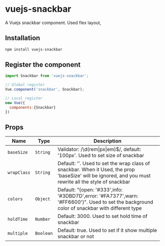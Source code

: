 # vuejs-snackbar
A Vuejs snackbar component. Used flex layout, 

## Installation

```bash
npm install vuejs-snackbar
```

## Register the component

```javascript
import Snackbar from 'vuejs-snackbar';

// Global register
Vue.component('snackbar', Snackbar);

// Local register
new Vue({
  components:{Snackbar}
})
```

## Props

| Name          | Type           | Description  |
| ------------- | -------------- | ------------ |
| `baseSize`    | `String`       | Validator: /\d(rem&#124;px&#124;em)$/, default: '100px'. Used to set size of snackbar |
| `wrapClass`   | `String`       | Default: ''. Used to set the wrap class of snackbar. When it Used, the prop 'baseSize' will be ignored, and you must rewrite all the style of snackbar |
| `colors`      | `Object`       | Default: "{open: '#333',info: '#3DBD7D',error: '#FA7377',warn: '#FF6600'}". Used to set the background color of snackbar with different type |
| `holdTime`    | `Number`       | Default: 3000. Used to set hold time of snackbar |
| `multiple`    | `Boolean`      | Default: true. Used to set if it show multiple snackbar or not |
